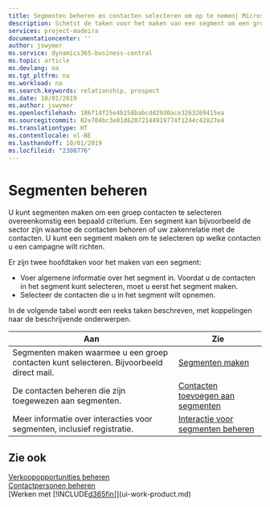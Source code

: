 ```yaml
---
title: Segmenten beheren en contacten selecteren om op te nemen| Microsoft Docs
description: Schetst de taken voor het maken van een segment om een groep contacten op basis van specifieke criteria te selecteren, bijvoorbeeld, contacten in een bepaalde branche waarop u zich wilt richten.
services: project-madeira
documentationcenter: ''
author: jswymer
ms.service: dynamics365-business-central
ms.topic: article
ms.devlang: na
ms.tgt_pltfrm: na
ms.workload: na
ms.search.keywords: relationship, prospect
ms.date: 10/01/2019
ms.author: jswymer
ms.openlocfilehash: 186f14f25e4b158babcdd2930ace3263269415ea
ms.sourcegitcommit: 02e704bc3e01d62072144919774f1244c42827e4
ms.translationtype: HT
ms.contentlocale: nl-BE
ms.lasthandoff: 10/01/2019
ms.locfileid: "2308776"
---
```

# <a name="managing-segments"></a>Segmenten beheren
U kunt segmenten maken om een groep contacten te selecteren overeenkomstig een bepaald criterium. Een segment kan bijvoorbeeld de sector zijn waartoe de contacten behoren of uw zakenrelatie met de contacten. U kunt een segment maken om te selecteren op welke contacten u een campagne wilt richten.

Er zijn twee hoofdtaken voor het maken van een segment:

* Voer algemene informatie over het segment in. Voordat u de contacten in het segment kunt selecteren, moet u eerst het segment maken.
* Selecteer de contacten die u in het segment wilt opnemen.

In de volgende tabel wordt een reeks taken beschreven, met koppelingen naar de beschrijvende onderwerpen.

| Aan | Zie |
| --- | --- |
| Segmenten maken waarmee u een groep contacten kunt selecteren. Bijvoorbeeld direct mail. |[Segmenten maken](marketing-how-create-segment.md) |
| De contacten beheren die zijn toegewezen aan segmenten. |[Contacten toevoegen aan segmenten](marketing-add-contact-segment.md) |
| Meer informatie over interacties voor segmenten, inclusief registratie. |[Interactie voor segmenten beheren](marketing-interaction-segments.md) |

## <a name="see-also"></a>Zie ook
[Verkoopopportunities beheren](marketing-manage-sales-opportunities.md)  
[Contactpersonen beheren](marketing-contacts.md)  
[Werken met [!INCLUDE[d365fin](includes/d365fin_md.md)]](ui-work-product.md)
